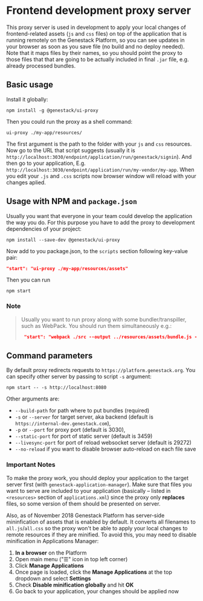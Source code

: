 # Frontend development proxy server
This proxy server is used in development to apply your local changes of frontend-related assets
(`js` and `css` files) on top of the application that is running remotely on the Genestack Platform, 
so you can see updates in your browser as soon as you save file (no build and no deploy needed).
Note that it maps files by their names, so you should point the proxy to those files that that 
are going to be actually included in final `.jar` file, e.g. already processed bundles.

## Basic usage

Install it globally:
```
npm install -g @genestack/ui-proxy
```
Then you could run the proxy as a shell command:
```
ui-proxy ./my-app/resources/
```
The first argument is the path to the folder with your `js` and `css` resources. 
Now go to the URL that script suggests (usually it is
`http://localhost:3030/endpoint/application/run/genestack/signin`). And then go to your application,
E.g. `http://localhost:3030/endpoint/application/run/my-vendor/my-app`. When you edit your `.js` and
`.css` scripts now browser window will reload with your changes aplied.

## Usage with NPM and `package.json`
Usually you want that everyone in your team could develop the application the way you do. For this
purpose you have to add the proxy to development dependencies of your project: 
```
npm install --save-dev @genestack/ui-proxy
```
Now add to you package.json, to the `scripts` section following key-value pair:
```json
"start": "ui-proxy ./my-app/resources/assets"
```

Then you can run
```
npm start
```

### Note
> Usually you want to run proxy along with some bundler/transpiller, such as WebPack. You should 
> run them simultaneously e.g.:
> ```json
>  "start": "webpack ./src --output ../resources/assets/bundle.js --watch && ui-proxy ../resources/assets"
> ``` 

## Command parameters
By default proxy redirects requests to `https://platform.genestack.org`. You can specify other 
server by passing to script `-s` argument:
```
npm start -- -s http://localhost:8080
```

Other arguments are:
* `--build-path` for path where to put bundles (required)
* `-s` or `--server` for target server, aka backend (default is `https://internal-dev.genestack.com`),
* `-p` or `--port` for proxy port (default is 3030),
* `--static-port` for port of static server (default is 3459)
* `--livesync-port` for port of reload websocket server (default is 29272)
* `--no-reload` if you want to disable browser auto-reload on each file save

### Important Notes

To make the proxy work, you should deploy your application to the target server first
(with `genestack-application-manager`). Make sure that files you want to serve are included to your
application (basically – listed in `<resources>` section of `applications.xml`) since the proxy
only **replaces** files, so some version of them should be presented on server.

Also, as of November 2018 Genestack Platform has server-side mininfication of assets that is enabled 
by default. It converts all filenames to `all.js`/`all.css` so the proxy won't be able to apply your
local changes to remote resources if they are minified. To avoid this, you may need to disable 
minification in Applications Manager:
1. **In a browser** on the Platform
1. Open main menu ("☰" icon in top left corner)
1. Click **Manage Applications**
1. Once page is loaded, click the **Manage Applications** at the top dropdown and select **Settings**
1. Check **Disable minification globally** and hit **OK**
1. Go back to your application, your changes should be applied now
